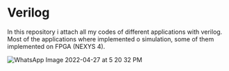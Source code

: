 # Verilog
In this repository i attach all my codes of different applications with verilog.
Most of the applications where implemented o simulation, some of them implemented on FPGA (NEXYS 4).


![WhatsApp Image 2022-04-27 at 5 20 32 PM](https://user-images.githubusercontent.com/60117633/165647093-a9f07b38-3618-4380-9c99-20f5870f6691.jpeg)
